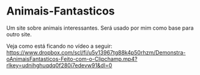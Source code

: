 # Animais-Fantasticos
Um site sobre animais interessantes. Será usado por mim como base para outro site.


Veja como está ficando no vídeo a seguir:
https://www.dropbox.com/scl/fi/u5v13967tg88k4p50rhzm/Demonstra-oAnimaisFantasticos-Feito-com-o-Clipchamp.mp4?rlkey=udnihghuqdq0f280i7edevw91&dl=0
